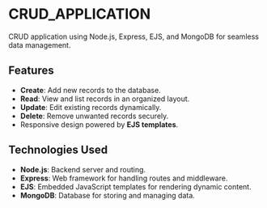 # CRUD_APPLICATION
CRUD application using Node.js, Express, EJS, and MongoDB for seamless data management.
## Features

- **Create**: Add new records to the database.
- **Read**: View and list records in an organized layout.
- **Update**: Edit existing records dynamically.
- **Delete**: Remove unwanted records securely.
- Responsive design powered by **EJS templates**.

## Technologies Used

- **Node.js**: Backend server and routing.
- **Express**: Web framework for handling routes and middleware.
- **EJS**: Embedded JavaScript templates for rendering dynamic content.
- **MongoDB**: Database for storing and managing data.
